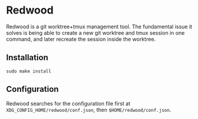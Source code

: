 # Redwood

Redwood is a git worktree+tmux management tool. The fundamental issue it solves
is being able to create a new git worktree and tmux session in one command, and
later recreate the session inside the worktree.

## Installation

```shell
sudo make install
```

## Configuration

Redwood searches for the configuration file first at
`XDG_CONFIG_HOME/redwood/conf.json`, then `$HOME/redwood/conf.json`.
